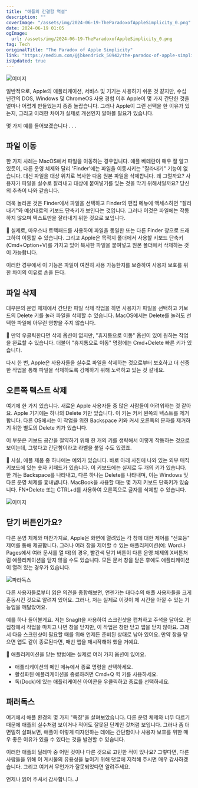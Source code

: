 ```yaml
---
title: "애플의 간결함 역설"
description: ""
coverImage: "/assets/img/2024-06-19-TheParadoxofAppleSimplicity_0.png"
date: 2024-06-19 01:05
ogImage:
  url: /assets/img/2024-06-19-TheParadoxofAppleSimplicity_0.png
tag: Tech
originalTitle: "The Paradox of Apple Simplicity"
link: "https://medium.com/@jbkendrick_50942/the-paradox-of-apple-simplicity-7db7020be28f"
isUpdated: true
---
```


![이미지](/assets/img/2024-06-19-TheParadoxofAppleSimplicity_0.png)

일반적으로, Apple의 애플리케이션, 서비스 및 기기는 사용하기 쉬운 것 같지만, 수십 년간의 DOS, Windows 및 ChromeOS 사용 경험 이후 Apple이 몇 가지 간단한 것을 얼마나 어렵게 만들었는지 종종 놀랍습니다. 그러나 Apple이 그런 선택을 한 이유가 있는지, 그리고 이러한 차이가 실제로 개선인지 알아볼 필요가 있습니다.

몇 가지 예를 들어보겠습니다 . . .

## 파일 이동

<!-- cozy-coder - 수평 -->

<ins class="adsbygoogle"
     style="display:block"
     data-ad-client="ca-pub-4877378276818686"
     data-ad-slot="1107185301"
     data-ad-format="auto"
     data-full-width-responsive="true"></ins>

<script>
     (adsbygoogle = window.adsbygoogle || []).push({});
</script>

한 가지 사례는 MacOS에서 파일을 이동하는 경우입니다. 애플 베테란이 매우 잘 알고 있듯이, 다른 운영 체제와 달리 'Finder'에는 파일을 이동시키는 "잘라내기" 기능이 없습니다. 대신 파일을 대상 위치로 복사한 다음 원본 파일을 삭제합니다. 왜 그럴까요? 사용자가 파일을 실수로 잘라내고 대상에 붙여넣기를 잊는 것을 막기 위해서일까요? 당신의 추측이 나와 같습니다.

더욱 놀라운 것은 Finder에서 파일을 선택하고 Finder의 편집 메뉴에 액세스하면 "잘라내기"와 예상대로의 키보드 단축키가 보인다는 것입니다. 그러나 이것은 파일에는 작동하지 않으며 텍스트만을 잘라내기 위한 것으로 보입니다.

🍎 실제로, 마우스나 트랙패드를 사용하여 파일을 동일한 또는 다른 Finder 창으로 드래그하여 이동할 수 있습니다. 그리고 Apple은 목적지 폴더에서 사용할 키보드 단축키 (Cmd+Option+V)를 가지고 있어 복사한 파일을 붙여넣고 원본 폴더에서 삭제하는 것이 가능합니다.

<!-- cozy-coder - 수평 -->

<ins class="adsbygoogle"
     style="display:block"
     data-ad-client="ca-pub-4877378276818686"
     data-ad-slot="1107185301"
     data-ad-format="auto"
     data-full-width-responsive="true"></ins>

<script>
     (adsbygoogle = window.adsbygoogle || []).push({});
</script>

이러한 경우에서 이 기능은 파일이 여전히 사용 가능한지를 보증하여 사용자 보호를 위한 차이의 이유로 손을 든다.

## 파일 삭제

대부분의 운영 체제에서 간단한 파일 삭제 작업을 하면 사용자가 파일을 선택하고 키보드의 Delete 키를 눌러 파일을 삭제할 수 있습니다. MacOS에서는 Delete를 눌러도 선택한 파일에 아무런 영향을 주지 않습니다.

🍎 만약 우클릭한다면 삭제 옵션이 없지만, "휴지통으로 이동" 옵션이 있어 원하는 작업을 완료할 수 있습니다. 더불어 "휴지통으로 이동" 명령에는 Cmd+Delete 빠른 키가 있습니다.

<!-- cozy-coder - 수평 -->

<ins class="adsbygoogle"
     style="display:block"
     data-ad-client="ca-pub-4877378276818686"
     data-ad-slot="1107185301"
     data-ad-format="auto"
     data-full-width-responsive="true"></ins>

<script>
     (adsbygoogle = window.adsbygoogle || []).push({});
</script>

다시 한 번, Apple은 사용자들을 실수로 파일을 삭제하는 것으로부터 보호하고 더 신중한 작업을 통해 파일을 삭제하도록 강제하기 위해 노력하고 있는 것 같네요.

## 오른쪽 텍스트 삭제

여기에 한 가지 있습니다. 새로운 Apple 사용자들 중 많은 사람들이 어려워하는 것 같아요. Apple 기기에는 하나의 Delete 키만 있습니다. 이 키는 커서 왼쪽의 텍스트를 제거합니다. 다른 OS에서는 이 작업을 위한 Backspace 키와 커서 오른쪽의 문자를 제거하기 위한 별도의 Delete 키가 있습니다.

이 부분은 키보드 공간을 절약하기 위해 한 개의 키를 생략해서 이렇게 작동하는 것으로 보이는데, 그렇다고 간단함이라고 라벨을 붙일 수도 있겠죠.

<!-- cozy-coder - 수평 -->

<ins class="adsbygoogle"
     style="display:block"
     data-ad-client="ca-pub-4877378276818686"
     data-ad-slot="1107185301"
     data-ad-format="auto"
     data-full-width-responsive="true"></ins>

<script>
     (adsbygoogle = window.adsbygoogle || []).push({});
</script>

🍎 사실, 애플 제품 중 하나에는 예외가 있습니다. 바로 아래 사진에 나와 있는 외부 매직 키보드에 있는 숫자 키패드가 있습니다. 이 키보드에는 실제로 두 개의 키가 있습니다. 한 개는 Backspace를 나타내고, 다른 하나는 Delete를 나타내며, 이는 Windows 및 다른 운영 체제를 흉내냅니다. MacBook을 사용할 때는 몇 가지 키보드 단축키가 있습니다. FN+Delete 또는 CTRL+d를 사용하여 오른쪽으로 글자를 삭제할 수 있습니다.

![이미지](/assets/img/2024-06-19-TheParadoxofAppleSimplicity_2.png)

## 닫기 버튼인가요?

다른 운영 체제와 마찬가지로, Apple은 화면에 열려있는 각 창에 대한 제어를 "신호등" 제어를 통해 제공합니다. 그러나 여러 창을 제어할 수 있는 애플리케이션(예: Word나 Pages에서 여러 문서를 열 때)의 경우, 빨간색 닫기 버튼이 다른 운영 체제의 X버튼처럼 애플리케이션을 닫지 않을 수도 있습니다. 모든 문서 창을 닫은 후에도 애플리케이션이 열려 있는 경우가 있습니다.

<!-- cozy-coder - 수평 -->

<ins class="adsbygoogle"
     style="display:block"
     data-ad-client="ca-pub-4877378276818686"
     data-ad-slot="1107185301"
     data-ad-format="auto"
     data-full-width-responsive="true"></ins>

<script>
     (adsbygoogle = window.adsbygoogle || []).push({});
</script>

![파라독스](/assets/img/2024-06-19-TheParadoxofAppleSimplicity_3.png)

다른 사용자들로부터 읽은 의견을 종합해보면, 언젠가는 대다수의 애플 사용자들을 크게 혼동시킨 것으로 알려져 있어요. 그러나, 저는 실제로 이것이 제 시간을 아낄 수 있는 기능임을 깨달았어요.

예를 하나 들어볼게요. 저는 SnagIt을 사용하여 스크린샷을 캡처하고 주석을 달아요. 편집창에서 작업을 마치고 나면 창을 닫지만, 이 작업은 창만 닫고 앱을 닫지 않아요. 그래서 다음 스크린샷이 필요할 때를 위해 언제든 준비된 상태로 남아 있어요. 만약 창을 닫으면 앱도 같이 종료된다면, 매번 앱을 재시작해야 했을 거예요.

🍎 애플리케이션을 닫는 방법에는 실제로 여러 가지 옵션이 있어요.

<!-- cozy-coder - 수평 -->

<ins class="adsbygoogle"
     style="display:block"
     data-ad-client="ca-pub-4877378276818686"
     data-ad-slot="1107185301"
     data-ad-format="auto"
     data-full-width-responsive="true"></ins>

<script>
     (adsbygoogle = window.adsbygoogle || []).push({});
</script>

- 애플리케이션의 메인 메뉴에서 종료 명령을 선택하세요.
- 활성화된 애플리케이션을 종료하려면 Cmd+Q 퀵 키를 사용하세요.
- 독(Dock)에 있는 애플리케이션 아이콘을 우클릭하고 종료를 선택하세요.

## 패러독스

여기에서 애플 환경의 몇 가지 "특징"을 살펴보았습니다. 다른 운영 체제와 너무 다르기 때문에 애플의 실수처럼 보이거나 적어도 잘못된 단계인 것처럼 보입니다. 그러나 좀 더 면밀히 살펴보면, 애플이 이렇게 디자인하는 데에는 간단함이나 사용자 보호를 위한 매우 좋은 이유가 있을 수 있다는 것을 발견할 수 있습니다.

이러한 애플의 딜레마 중 어떤 것이나 다른 것으로 고민한 적이 있나요? 그렇다면, 다른 사람들을 위해 이 게시물의 유용성을 높이기 위해 댓글에 지적해 주시면 매우 감사하겠습니다. 그리고 여기서 무언가가 잘못되었다면 알려주세요.

<!-- cozy-coder - 수평 -->

<ins class="adsbygoogle"
     style="display:block"
     data-ad-client="ca-pub-4877378276818686"
     data-ad-slot="1107185301"
     data-ad-format="auto"
     data-full-width-responsive="true"></ins>

<script>
     (adsbygoogle = window.adsbygoogle || []).push({});
</script>

언제나 읽어 주셔서 감사합니다. J
